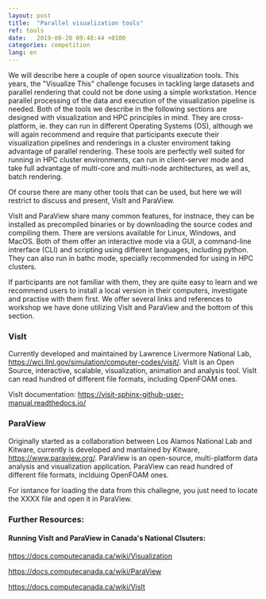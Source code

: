 ```yaml
---
layout: post
title:  "Parallel visualization tools"
ref: tools
date:   2019-08-20 09:48:44 +0100
categories: competition
lang: en
---
```


We will describe here a couple of open source visualization tools.
This years, the "Visualize This" challenge focuses in tackling large datasets and parallel rendering that could not be done using a simple workstation.
Hence parallel processing of the data and execution of the visualization pipeline is needed.
Both of the tools we describe in the following sections are designed with visualization and HPC principles in mind.
They are cross-platform, ie. they can run in different Operating Systems (OS), although we will again recommend and require that participants execute their visualization pipelines and renderings in a cluster enviroment taking advantage of parallel rendering.
These tools are perfectly well suited for running in HPC cluster environments, can run in client-server mode and take full advantage of multi-core and multi-node architectures, as well as, batch rendering.

Of course there are many other tools that can be used, but here we will restrict to discuss and present, VisIt and ParaView.

VisIt and ParaView share many common features, for instnace, they can be installed as precompiled binaries or by downloading the source codes and compiling them. There are versions available for Linux, Windows, and MacOS.
Both of them offer an interactive mode via a GUI, a command-line intrerface (CLI) and scripting using different languages, including python. They can also run in bathc mode, specially recommended for using in HPC clusters.

If participants are not familiar with them, they are quite easy to learn and we recommend users to install a local version in their computers, investigate and practise with them first. We offer several links and references to workshop we have done utilizing VisIt and ParaView and the bottom of this section.

### VisIt
Currently developed and maintained by Lawrence Livermore National Lab, https://wci.llnl.gov/simulation/computer-codes/visit/.
VisIt is an Open Source, interactive, scalable, visualization, animation and analysis tool.
VisIt can read hundred of different file formats, including OpenFOAM ones.

VisIt documentation: https://visit-sphinx-github-user-manual.readthedocs.io/


### ParaView
Originally started as a collaboration between Los Alamos National Lab and Kitware, currently is developed and mantained by Kitware, https://www.paraview.org/.
ParaView is an open-source, multi-platform data analysis and visualization application.
ParaView can read hundred of different file formats, inclduing OpenFOAM ones.

For isntance for loading the data from this challegne, you just need to locate the XXXX file and open it in ParaView.



### Further Resources:

#### Running VisIt and ParaView in Canada's National Clsuters:
https://docs.computecanada.ca/wiki/Visualization

https://docs.computecanada.ca/wiki/ParaView

https://docs.computecanada.ca/wiki/VisIt
